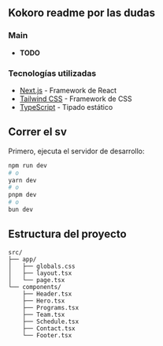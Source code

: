 

## Kokoro readme por las dudas

### Main

- **TODO**

### Tecnologías utilizadas

- [Next.js](https://nextjs.org) - Framework de React
- [Tailwind CSS](https://tailwindcss.com) - Framework de CSS
- [TypeScript](https://www.typescriptlang.org) - Tipado estático

## Correr el sv

Primero, ejecuta el servidor de desarrollo:

```bash
npm run dev
# o
yarn dev
# o
pnpm dev
# o
bun dev
```

## Estructura del proyecto

```
src/
├── app/
│   ├── globals.css
│   ├── layout.tsx
│   └── page.tsx
└── components/
    ├── Header.tsx
    ├── Hero.tsx
    ├── Programs.tsx
    ├── Team.tsx
    ├── Schedule.tsx
    ├── Contact.tsx
    └── Footer.tsx
```